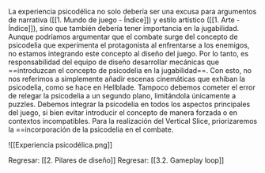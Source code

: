 
La experiencia psicodélica no solo debería ser una excusa para argumentos de narrativa ([[1. Mundo de juego - Índice]]) y estilo artístico ([[1. Arte - Índice]]), sino que también debería tener importancia en la jugabilidad. Aunque podríamos argumentar que el combate surge del concepto de psicodelia que experimenta el protagonista al enfrentarse a los enemigos, no estamos integrando este concepto al diseño del juego. Por lo tanto, es responsabilidad del equipo de diseño desarrollar mecánicas que ==introduzcan el concepto de psicodelia en la jugabilidad==. Con esto, no nos referimos a simplemente añadir escenas cinemáticas que exhiban la psicodelia, como se hace en Hellblade. Tampoco debemos cometer el error de relegar la psicodelia a un segundo plano, limitándola únicamente a puzzles. Debemos integrar la psicodelia en todos los aspectos principales del juego, si bien evitar introducir el concepto de manera forzada o en contextos incompatibles. Para la realización del Vertical Slice, priorizaremos la ==incorporación de la psicodelia en el combate.

![[Experiencia psicodélica.png]]


Regresar: [[2. Pilares de diseño]]
Regresar: [[3.2. Gameplay loop]]